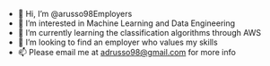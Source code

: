 - 👋 Hi, I’m @arusso98Employers
- 👀 I’m interested in Machine Learning and Data Engineering
- 🌱 I’m currently learning the classification algorithms through AWS
- 💞️ I’m looking to find an employer who values my skills
- 📫 Please email me at adrusso98@gmail.com for more info

<!---
arusso98Employers/arusso98Employers is a ✨ special ✨ repository because its `README.md` (this file) appears on your GitHub profile.
You can click the Preview link to take a look at your changes.
--->

